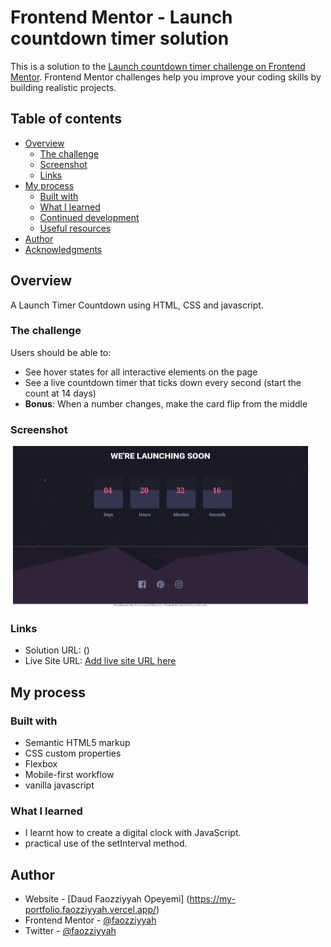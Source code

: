 # Frontend Mentor - Launch countdown timer solution

This is a solution to the [Launch countdown timer challenge on Frontend Mentor](https://www.frontendmentor.io/challenges/launch-countdown-timer-N0XkGfyz-). Frontend Mentor challenges help you improve your coding skills by building realistic projects. 

## Table of contents

- [Overview](#overview)
  - [The challenge](#the-challenge)
  - [Screenshot](#screenshot)
  - [Links](#links)
- [My process](#my-process)
  - [Built with](#built-with)
  - [What I learned](#what-i-learned)
  - [Continued development](#continued-development)
  - [Useful resources](#useful-resources)
- [Author](#author)
- [Acknowledgments](#acknowledgments)

## Overview
  A Launch Timer Countdown using HTML, CSS and javascript.

### The challenge

Users should be able to:

- See hover states for all interactive elements on the page
- See a live countdown timer that ticks down every second (start the count at 14 days)
- **Bonus**: When a number changes, make the card flip from the middle

### Screenshot

![](images/screenshot.jpg)

### Links

- Solution URL: ()
- Live Site URL: [Add live site URL here](https://your-live-site-url.com)

## My process

### Built with

- Semantic HTML5 markup
- CSS custom properties
- Flexbox
- Mobile-first workflow
- vanilla javascript

### What I learned

- I learnt how to create a digital clock with JavaScript.
- practical use of the setInterval method.

## Author

- Website - [Daud Faozziyyah Opeyemi] (https://my-portfolio.faozziyyah.vercel.app/)
- Frontend Mentor - [@faozziyyah](https://www.frontendmentor.io/profile/faozziyyah)
- Twitter - [@faozziyyah](https://www.twitter.com/faozziyyah?s=08)

